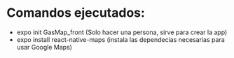 # Comandos ejecutados:
- expo init GasMap_front (Solo hacer una persona, sirve para crear la app)
- expo install react-native-maps (instala las dependecias necesarias para usar Google Maps)
